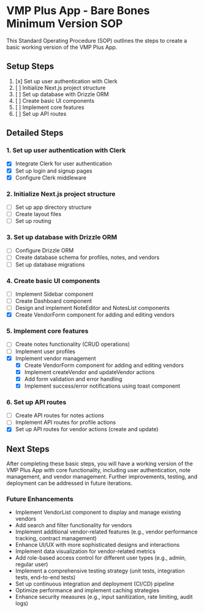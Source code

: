 # VMP Plus App - Bare Bones Minimum Version SOP

This Standard Operating Procedure (SOP) outlines the steps to create a basic working version of the VMP Plus App.

## Setup Steps

1. [x] Set up user authentication with Clerk
2. [ ] Initialize Next.js project structure
3. [ ] Set up database with Drizzle ORM
4. [ ] Create basic UI components
5. [ ] Implement core features
6. [ ] Set up API routes

## Detailed Steps

### 1. Set up user authentication with Clerk
- [x] Integrate Clerk for user authentication
- [x] Set up login and signup pages
- [x] Configure Clerk middleware

### 2. Initialize Next.js project structure
- [ ] Set up app directory structure
- [ ] Create layout files
- [ ] Set up routing

### 3. Set up database with Drizzle ORM
- [ ] Configure Drizzle ORM
- [ ] Create database schema for profiles, notes, and vendors
- [ ] Set up database migrations

### 4. Create basic UI components
- [ ] Implement Sidebar component
- [ ] Create Dashboard component
- [ ] Design and implement NoteEditor and NotesList components
- [x] Create VendorForm component for adding and editing vendors

### 5. Implement core features
- [ ] Create notes functionality (CRUD operations)
- [ ] Implement user profiles
- [x] Implement vendor management
  - [x] Create VendorForm component for adding and editing vendors
  - [x] Implement createVendor and updateVendor actions
  - [x] Add form validation and error handling
  - [x] Implement success/error notifications using toast component

### 6. Set up API routes
- [ ] Create API routes for notes actions
- [ ] Implement API routes for profile actions
- [x] Set up API routes for vendor actions (create and update)

## Next Steps
After completing these basic steps, you will have a working version of the VMP Plus App with core functionality, including user authentication, note management, and vendor management. Further improvements, testing, and deployment can be addressed in future iterations.

### Future Enhancements
- Implement VendorList component to display and manage existing vendors
- Add search and filter functionality for vendors
- Implement additional vendor-related features (e.g., vendor performance tracking, contract management)
- Enhance UI/UX with more sophisticated designs and interactions
- Implement data visualization for vendor-related metrics
- Add role-based access control for different user types (e.g., admin, regular user)
- Implement a comprehensive testing strategy (unit tests, integration tests, end-to-end tests)
- Set up continuous integration and deployment (CI/CD) pipeline
- Optimize performance and implement caching strategies
- Enhance security measures (e.g., input sanitization, rate limiting, audit logs)